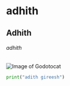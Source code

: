 # adhith
## Adhith
###### adhith
![Image of  Godotocat](https://octodex.github.com/images/godotocat.png)
``` python
print("adith gireesh")
```
